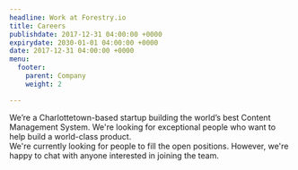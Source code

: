 ```yaml
---
headline: Work at Forestry.io
title: Careers
publishdate: 2017-12-31 04:00:00 +0000
expirydate: 2030-01-01 04:00:00 +0000
date: 2017-12-31 04:00:00 +0000
menu:
  footer:
    parent: Company
    weight: 2

---
```

We’re a Charlottetown-based startup building the world’s best Content Management System. We're looking for exceptional people who want to help build a world-class product.
<br>
We're currently looking for people to fill the open positions. However, we're happy to chat with anyone interested in joining the team.